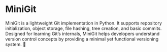 # MiniGit
MiniGit is a lightweight Git implementation in Python. It supports repository initialization, object storage, file hashing, tree creation, and basic commits. Designed for learning Git’s internals, MiniGit helps developers understand version control concepts by providing a minimal yet functional versioning system. 🚀
